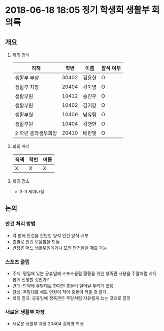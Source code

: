 # 2018-06-18 18:05 정기 학생회 생활부 회의록

## 개요

1.  회의 참석

    | 직책                | 학번  | 이름   | 참석 여부 |
    | ------------------- | ----- | ------ | --------- |
    | 생활부 부장         | 30402 | 김용현 | O         |
    | 생활부 차장         | 20404 | 김아영 | O         |
    | 생활부원            | 10412 | 송진우 | O         |
    | 생활부원            | 10402 | 김기강 | O         |
    | 생활부원            | 10409 | 남유림 | O         |
    | 생활부원            | 10404 | 김영한 | O         |
    | 2 학년 총학생부회장 | 20410 | 배한빛 | O         |

2.  회의 배석

    | 직책 | 학번 | 이름 |
    | ---- | ---- | ---- |
    | X    | X    | X    |

3.  회의 장소

    -   3-3 세미나실

## 논의

### 안건 처리 방법

-   각 반에 안건을 간단한 양식 안건 양식 배부
-   층별로 안건 모음함을 만듦
-   반장은 어느 생활부원에게나 모인 안건들을 제출 가능

### 스포츠 클럽

-   주제: 평일에 있는 공휴일에 스포츠클럽 활동을 위한 청죽관 사용을 주말처럼 자유롭게 진행할 것인가?
-   반대: 만약에 주말대로 한다면 충돌이 일어날 우려가 있음
-   찬성: 주말대로 해도 인원이 적어 충돌이 적을 것 같다.
-   회의 결과: 공휴일에 청죽관은 주말처럼 자유롭게 쓰는 것으로 결정

### 새로운 생활부 차장

-   새로운 생활부 차장 20404 김아영 학생
